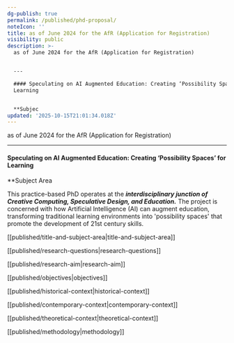 ```yaml
---
dg-publish: true
permalink: /published/phd-proposal/
noteIcon: ''
title: as of June 2024 for the AfR (Application for Registration)
visibility: public
description: >-
  as of June 2024 for the AfR (Application for Registration)


  ---

  #### Speculating on AI Augmented Education: Creating ‘Possibility Spaces’ for
  Learning


  **Subjec
updated: '2025-10-15T21:01:34.018Z'
---
```


as of June 2024 for the AfR (Application for Registration)

---
#### Speculating on AI Augmented Education: Creating ‘Possibility Spaces’ for Learning

**Subject Area

This practice-based PhD operates at the **_interdisciplinary junction of Creative Computing, Speculative Design, and Education._** The project is concerned with how Artificial Intelligence (AI) can augment education, transforming traditional learning environments into 'possibility spaces' that promote the development of 21st century skills.  

[[published/title-and-subject-area\|title-and-subject-area]]

[[published/research-questions\|research-questions]]

[[published/research-aim\|research-aim]]

[[published/objectives\|objectives]]

[[published/historical-context\|historical-context]]

[[published/contemporary-context\|contemporary-context]]

[[published/theoretical-context\|theoretical-context]]

[[published/methodology\|methodology]]


